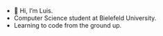 - 👋 Hi, I’m Luis.
- Computer Science student at Bielefeld University.
- Learning to code from the ground up.

<!---
ReylordDev/ReylordDev is a ✨ special ✨ repository because its `README.md` (this file) appears on your GitHub profile.
You can click the Preview link to take a look at your changes.
--->
